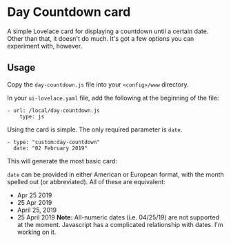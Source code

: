 # Day Countdown card

A simple Lovelace card for displaying a countdown until a certain date. Other than that, it doesn't do much. It's got a few options you can experiment with, however.

## Usage

Copy the `day-countdown.js` file into your `<config>/www` directory.

In your `ui-lovelace.yaml` file, add the following at the beginning of the file:

    - url: /local/day-countdown.js
        type: js
        
Using the card is simple. The only required parameter is `date`.

    - type: "custom:day-countdown"
      date: "02 February 2019"
      
This will generate the most basic card:



`date` can be provided in either American or European format, with the month spelled out (or abbreviated). All of these are equivalent:
- Apr 25 2019
- 25 Apr 2019
- April 25, 2019
- 25 April 2019
**Note:** All-numeric dates (i.e. 04/25/19) are not supported at the moment. Javascript has a complicated relationship with dates. I'm working on it.

## 
